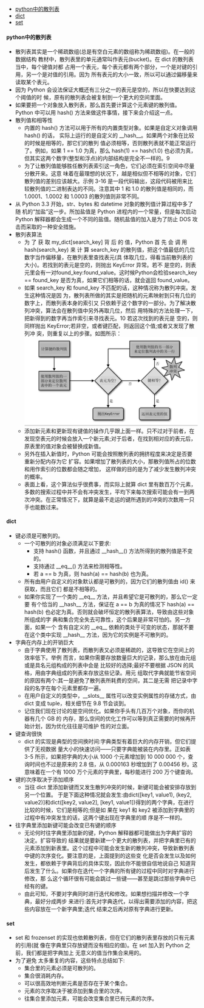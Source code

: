 - [python中的散列表](#python%e4%b8%ad%e7%9a%84%e6%95%a3%e5%88%97%e8%a1%a8)
- [dict](#dict)
- [set](#set)
#### python中的散列表
* 散列表其实是一个稀疏数组(总是有空白元素的数组称为稀疏数组)。在一般的数据结构 教材中，散列表里的单元通常叫作表元(bucket)。在 dict 的散列表当中，每个键值对都 占用一个表元，每个表元都有两个部分，一个是对键的引用，另一个是对值的引用。因为 所有表元的大小一致，所以可以通过偏移量来读取某个表元。
* 因为 Python 会设法保证大概还有三分之一的表元是空的，所以在快要达到这个阈值的时 候，原有的散列表会被复制到一个更大的空间里面。
* 如果要把一个对象放入散列表，那么首先要计算这个元素键的散列值。Python 中可以用 hash() 方法来做这件事情，接下来会介绍这一点。
* 散列值和相等性
  * 内置的 hash() 方法可以用于所有的内置类型对象。如果是自定义对象调用 hash() 的话， 实际上运行的是自定义的 \_\_hash__。如果两个对象在比较的时候是相等的，那它们的散列 值必须相等，否则散列表就不能正常运行了。例如，如果 1 == 1.0 为真，那么 hash(1) == hash(1.0) 也必须为真，但其实这两个数字(整型和浮点)的内部结构是完全不一样的。9
  * 为了让散列值能够胜任散列表索引这一角色，它们必须在索引空间中尽量分散开来。这意 味着在最理想的状况下，越是相似但不相等的对象，它们散列值的差别应该越大。示例 3-16 是一段代码输出，这段代码被用来比较散列值的二进制表达的不同。注意其中 1 和 1.0 的散列值是相同的，而 1.0001、1.0002 和 1.0003 的散列值则非常不同。
* 从 Python 3.3 开始，str、bytes 和 datetime 对象的散列值计算过程中多了随 机的“加盐”这一步。所加盐值是 Python 进程内的一个常量，但是每次启动 Python 解释器都会生成一个不同的盐值。随机盐值的加入是为了防止 DOS 攻 击而采取的一种安全措施。
* 散列表算法
  * 为 了 获 取 my_dict[search_key] 背 后 的 值，Python 首 先 会 调 用 hash(search_key) 来 计 算 search_key 的散列值，把这个值最低的几位数字当作偏移量，在散列表里查找表元(具 体取几位，得看当前散列表的大小)。若找到的表元是空的，则抛出 KeyError 异常。若不 是空的，则表元里会有一对found_key:found_value。这时候Python会检验search_key == found_key 是否为真，如果它们相等的话，就会返回 found_value。
  * 如果 search_key 和 found_key 不匹配的话，这种情况称为散列冲突。发生这种情况是因 为，散列表所做的其实是把随机的元素映射到只有几位的数字上，而散列表本身的索引又 只依赖于这个数字的一部分。为了解决散列冲突，算法会在散列值中另外再取几位，然后 用特殊的方法处理一下，把新得到的数字再当作索引来寻找表元。10 若这次找到的表元是 空的，则同样抛出 KeyError;若非空，或者键匹配，则返回这个值;或者又发现了散列冲 突，则重复以上的步骤。如图所示：
  ![](../images/字典中取值的算法流程图.png)
  * 添加新元素和更新现有键值的操作几乎跟上面一样。只不过对于前者，在发现空表元的时候会放入一个新元素;对于后者，在找到相对应的表元后，原表里的值对象会被替换成新值。
  * 另外在插入新值时，Python 可能会按照散列表的拥挤程度来决定是否要重新分配内存为它 扩容。如果增加了散列表的大小，那散列值所占的位数和用作索引的位数都会随之增加， 这样做的目的是为了减少发生散列冲突的概率。
  * 表面上看，这个算法似乎很费事，而实际上就算 dict 里有数百万个元素，多数的搜索过程中并不会有冲突发生，平均下来每次搜索可能会有一到两次冲突。在正常情况下，就算是最不走运的键所遇到的冲突的次数用一只手也能数过来。
#### dict
* 键必须是可散列的。
  * 一个可散列的对象必须满足以下要求:
     * 支持 hash() 函数，并且通过 \_\_hash__() 方法所得到的散列值是不变的。  
     * 支持通过 \_\_eq__() 方法来检测相等性。
     * 若 a == b 为真，则 hash(a) == hash(b) 也为真。
  * 所有由用户自定义的对象默认都是可散列的，因为它们的散列值由 id() 来获取，而且它们 都是不相等的。
  * 如果你实现了一个类的 \_\_eq__ 方法，并且希望它是可散列的，那么它一定要 有个恰当的 \_\_hash__ 方法，保证在 a == b 为真的情况下 hash(a) == hash(b) 也必定为真。否则就会破坏恒定的散列表算法，导致由这些对象所组成的字 典和集合完全失去可靠性，这个后果是非常可怕的。另一方面，如果一个 含有自定义的 \_\_eq__ 依赖的类处于可变的状态，那就不要在这个类中实现 \_\_hash__ 方法，因为它的实例是不可散列的。
* 字典在内存上的开销巨大
  * 由于字典使用了散列表，而散列表又必须是稀疏的，这导致它在空间上的效率低下。举例 而言，如果你需要存放数量巨大的记录，那么放在由元组或是具名元组构成的列表中会是 比较好的选择;最好不要根据 JSON 的风格，用由字典组成的列表来存放这些记录。用元 组取代字典就能节省空间的原因有两个:其一是避免了散列表所耗费的空间，其二是无需 把记录中字段的名字在每个元素里都存一遍。
  * 在用户自定义的类型中，\_\_slots__ 属性可以改变实例属性的存储方式，由 dict 变成 tuple，相关细节在 9.8 节会谈到。
  * 记住我们现在讨论的是空间优化。如果你手头有几百万个对象，而你的机器有几个 GB 的 内存，那么空间的优化工作可以等到真正需要的时候再开始计划，因为优化往往是可维护 性的对立面。
* 键查询很快
  * dict 的实现是典型的空间换时间:字典类型有着巨大的内存开销，但它们提供了无视数据 量大小的快速访问——只要字典能被装在内存里。正如表 3-5 所示，如果把字典的大小从 1000 个元素增加到 10 000 000 个，查询时间也不过是原来的 2.8 倍，从 0.000163 秒增加到了 0.00456 秒。这意味着在一个有 1000 万个元素的字典里，每秒能进行 200 万个键查询。
* 键的次序取决于添加顺序
  * 当往 dict 里添加新键而又发生散列冲突的时候，新键可能会被安排存放到另一个位置。 于是下面这种情况就会发生:由dict([key1, value1), (key2, value2)]和dict([key2, value2], [key1, value1])得到的两个字典，在进行比较的时候，它们是相等的;但是如 果在 key1 和 key2 被添加到字典里的过程中有冲突发生的话，这两个键出现在字典里的顺 序是不一样的。
* 往字典里添加新键可能会改变已有键的顺序
  * 无论何时往字典里添加新的键，Python 解释器都可能做出为字典扩容的决定。扩容导致的 结果就是要新建一个更大的散列表，并把字典里已有的元素添加到新表里。这个过程中可能会发生新的散列冲突，导致新散列表中键的次序变化。要注意的是，上面提到的这些变 化是否会发生以及如何发生，都依赖于字典背后的具体实现，因此你不能很自信地说自己 知道背后发生了什么。如果你在迭代一个字典的所有键的过程中同时对字典进行修改，那 么这个循环很有可能会跳过一些键——甚至是跳过那些字典中已经有的键。
  * 由此可知，不要对字典同时进行迭代和修改。如果想扫描并修改一个字典，最好分成两步 来进行:首先对字典迭代，以得出需要添加的内容，把这些内容放在一个新字典里;迭代 结束之后再对原有字典进行更新。
#### set
* set 和 frozenset 的实现也依赖散列表，但在它们的散列表里存放的只有元素的引用(就 像在字典里只存放键而没有相应的值)。在 set 加入到 Python 之前，我们都是把字典加上 无意义的值当作集合来用的。
* 为了避免 太多重复的内容，这些特点总结如下:
  * 集合里的元素必须是可散列的。
  * 集合很消耗内存。
  * 可以很高效地判断元素是否存在于某个集合。
  * 元素的次序取决于被添加到集合里的次序。
  * 往集合里添加元素，可能会改变集合里已有元素的次序。
